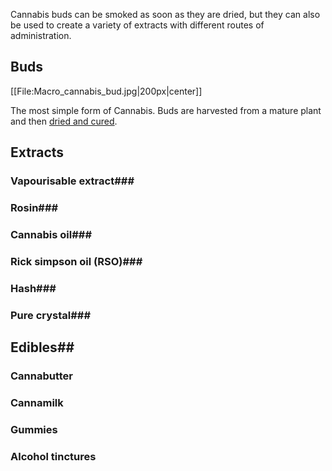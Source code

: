 Cannabis buds can be smoked as soon as they are dried, but they can also be used to create a variety of extracts with different routes of administration.

## Buds ##
[[File:Macro_cannabis_bud.jpg|200px|center]]

The most simple form of Cannabis. Buds are harvested from a mature plant and then [dried and cured](/harvesting,_drying_and_curing).

## Extracts ##

### Vapourisable extract###

### Rosin###
### Cannabis oil###
### Rick simpson oil (RSO)###
### Hash###

### Pure crystal###

## Edibles##

### Cannabutter ###
### Cannamilk ###
### Gummies ###
### Alcohol tinctures ###